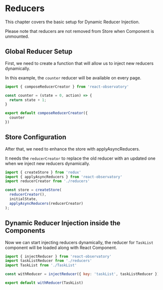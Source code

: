 # Reducers

This chapter covers the basic setup for Dynamic Reducer Injection.

Please note that reducers are not removed from Store when Component is unmounted.

## Global Reducer Setup

First, we need to create a function that will allow us to inject new reducers dynamically.

In this example, the `counter` reducer will be available on every page.

```js
import { composeReducerCreator } from 'react-observatory'

const counter = (state = 0, action) => {
  return state + 1;
}

export default composeReducerCreator({
  counter
})
```

## Store Configuration

After that, we need to enhance the store with applyAsyncReducers.

It needs the `reducerCreator` to replace the old reducer with an updated one when we inject new reducers dynamically.

```js
import { createStore } from 'redux'
import { applyAsyncReducers } from 'react-observatory'
import reducerCreator from './reducers'

const store = createStore(
  reducerCreator(),
  initialState,
  applyAsyncReducers(reducerCreator)
);
```

## Dynamic Reducer Injection inside the Components

Now we can start injecting reducers dynamically, the reducer for `TaskList` component will be loaded along with React Component.

```js
import { injectReducer } from 'react-observatory'
import taskListReducer from './reducers'
import TaskList from './TaskList'

const withReducer = injectReducer({ key: 'taskList', taskListReducer })

export default withReducer(TaskList)
```
